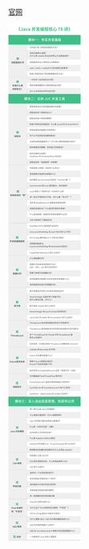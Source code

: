 [官网](https://kaiwu.lagou.com/course/courseInfo.htm?courseId=16#/sale)

![CgoB5l3BJA-AL3BYAAV1C6yhqGw560.jpg](../assets/Ciqc1F7q53CAZTRiAAV1C6yhqGw248.jpg)